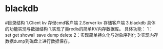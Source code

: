 # blackdb
#目录结构
1.Client kv 存储cmd客户端
2.Server kv 存储客户端
3.blackdb 具体的功能实现与数据结构
1.实现了类redis的简单KV内存数据库。
具体功能：
1：set get showall save dump delete
2：实现简单持久化与对象序列化
3:实现内存数据dump到磁盘上进行数据保存。
